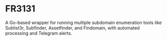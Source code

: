 # FR3131
A  Go-based wrapper for running multiple subdomain enumeration tools like Sublist3r, Subfinder, Assetfinder, and Findomain, with automated processing and Telegram alerts.
